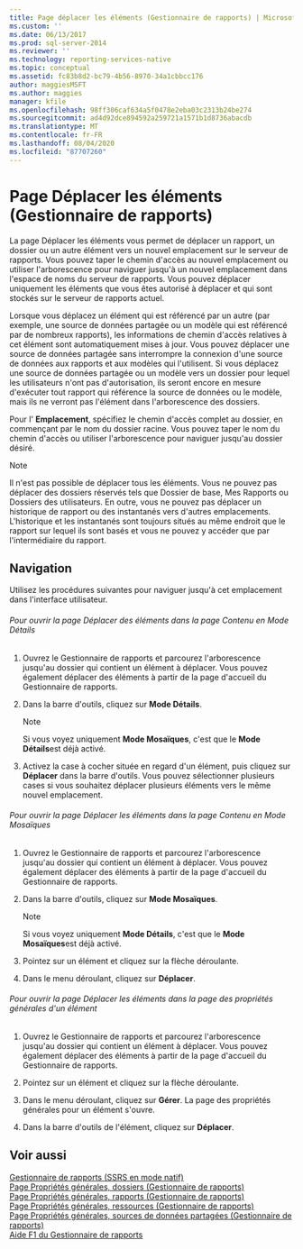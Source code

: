 ```yaml
---
title: Page déplacer les éléments (Gestionnaire de rapports) | Microsoft Docs
ms.custom: ''
ms.date: 06/13/2017
ms.prod: sql-server-2014
ms.reviewer: ''
ms.technology: reporting-services-native
ms.topic: conceptual
ms.assetid: fc83b8d2-bc79-4b56-8970-34a1cbbcc176
author: maggiesMSFT
ms.author: maggies
manager: kfile
ms.openlocfilehash: 98ff306caf634a5f0478e2eba03c2313b24be274
ms.sourcegitcommit: ad4d92dce894592a259721a1571b1d8736abacdb
ms.translationtype: MT
ms.contentlocale: fr-FR
ms.lasthandoff: 08/04/2020
ms.locfileid: "87707260"
---
```

# <a name="move-items-page-report-manager"></a>Page Déplacer les éléments (Gestionnaire de rapports)
  La page Déplacer les éléments vous permet de déplacer un rapport, un dossier ou un autre élément vers un nouvel emplacement sur le serveur de rapports. Vous pouvez taper le chemin d'accès au nouvel emplacement ou utiliser l'arborescence pour naviguer jusqu'à un nouvel emplacement dans l'espace de noms du serveur de rapports. Vous pouvez déplacer uniquement les éléments que vous êtes autorisé à déplacer et qui sont stockés sur le serveur de rapports actuel.  
  
 Lorsque vous déplacez un élément qui est référencé par un autre (par exemple, une source de données partagée ou un modèle qui est référencé par de nombreux rapports), les informations de chemin d'accès relatives à cet élément sont automatiquement mises à jour. Vous pouvez déplacer une source de données partagée sans interrompre la connexion d'une source de données aux rapports et aux modèles qui l'utilisent. Si vous déplacez une source de données partagée ou un modèle vers un dossier pour lequel les utilisateurs n'ont pas d'autorisation, ils seront encore en mesure d'exécuter tout rapport qui référence la source de données ou le modèle, mais ils ne verront pas l'élément dans l'arborescence des dossiers.  
  
 Pour l' **Emplacement**, spécifiez le chemin d'accès complet au dossier, en commençant par le nom du dossier racine. Vous pouvez taper le nom du chemin d'accès ou utiliser l'arborescence pour naviguer jusqu'au dossier désiré.  
  
> [!NOTE]  
>  Il n'est pas possible de déplacer tous les éléments. Vous ne pouvez pas déplacer des dossiers réservés tels que Dossier de base, Mes Rapports ou Dossiers des utilisateurs. En outre, vous ne pouvez pas déplacer un historique de rapport ou des instantanés vers d'autres emplacements. L'historique et les instantanés sont toujours situés au même endroit que le rapport sur lequel ils sont basés et vous ne pouvez y accéder que par l'intermédiaire du rapport.  
  
## <a name="navigation"></a>Navigation  
 Utilisez les procédures suivantes pour naviguer jusqu'à cet emplacement dans l'interface utilisateur.  
  
###### <a name="to-open-the-move-items-page-from-the-contents-page-in-details-view"></a>Pour ouvrir la page Déplacer des éléments dans la page Contenu en Mode Détails  
  
1.  Ouvrez le Gestionnaire de rapports et parcourez l'arborescence jusqu'au dossier qui contient un élément à déplacer. Vous pouvez également déplacer des éléments à partir de la page d'accueil du Gestionnaire de rapports.  
  
2.  Dans la barre d'outils, cliquez sur **Mode Détails**.  
  
    > [!NOTE]  
    >  Si vous voyez uniquement **Mode Mosaïques**, c'est que le **Mode Détails**est déjà activé.  
  
3.  Activez la case à cocher située en regard d'un élément, puis cliquez sur **Déplacer** dans la barre d'outils. Vous pouvez sélectionner plusieurs cases si vous souhaitez déplacer plusieurs éléments vers le même nouvel emplacement.  
  
###### <a name="to-open-the-move-items-page-from-the-contents-page-in-tiles-view"></a>Pour ouvrir la page Déplacer les éléments dans la page Contenu en Mode Mosaïques  
  
1.  Ouvrez le Gestionnaire de rapports et parcourez l'arborescence jusqu'au dossier qui contient un élément à déplacer. Vous pouvez également déplacer des éléments à partir de la page d'accueil du Gestionnaire de rapports.  
  
2.  Dans la barre d'outils, cliquez sur **Mode Mosaïques**.  
  
    > [!NOTE]  
    >  Si vous voyez uniquement **Mode Détails**, c'est que le **Mode Mosaïques**est déjà activé.  
  
3.  Pointez sur un élément et cliquez sur la flèche déroulante.  
  
4.  Dans le menu déroulant, cliquez sur **Déplacer**.  
  
###### <a name="to-open-the-move-items-page-from-the-general-properties-page-of-an-item"></a>Pour ouvrir la page Déplacer les éléments dans la page des propriétés générales d'un élément  
  
1.  Ouvrez le Gestionnaire de rapports et parcourez l'arborescence jusqu'au dossier qui contient un élément à déplacer. Vous pouvez également déplacer des éléments à partir de la page d'accueil du Gestionnaire de rapports.  
  
2.  Pointez sur un élément et cliquez sur la flèche déroulante.  
  
3.  Dans le menu déroulant, cliquez sur **Gérer**. La page des propriétés générales pour un élément s'ouvre.  
  
4.  Dans la barre d'outils de l'élément, cliquez sur **Déplacer**.  
  
## <a name="see-also"></a>Voir aussi  
 [Gestionnaire de rapports &#40;SSRS en mode natif&#41;](../../2014/reporting-services/report-manager-ssrs-native-mode.md)   
 [Page Propriétés générales, dossiers &#40;Gestionnaire de rapports&#41;](../../2014/reporting-services/general-properties-page-folders-report-manager.md)   
 [Page Propriétés générales, rapports &#40;Gestionnaire de rapports&#41;](../../2014/reporting-services/general-properties-page-reports-report-manager.md)   
 [Page Propriétés générales, ressources &#40;Gestionnaire de rapports&#41;](../../2014/reporting-services/general-properties-page-resources-report-manager.md)   
 [Page Propriétés générales, sources de données partagées &#40;Gestionnaire de rapports&#41;](../../2014/reporting-services/general-properties-page-shared-data-sources-report-manager.md)   
 [Aide F1 du Gestionnaire de rapports](../../2014/reporting-services/report-manager-f1-help.md)  
  
  
